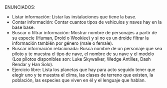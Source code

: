 ENUNCIADOS:

- Listar información: Listar las instalaciones que tiene la base.
- Contar información: Contar cuantos tipos de vehiculos y naves hay en la base base.
- Buscar o filtrar información: Mostrar nombre de personajes a partir de su especie (Human, Droid o Wookiee) 
  y si no es un droide filtrar la información también por género (male o female).
- Buscar información relacionada: Busca nombre de un personaje que sea piloto y te muestra el tipo de nave, 
  el nombre de su nave y el modelo (Los pilotos disponibles son: Luke Skywalker, Wedge Antilles, Dash Rendar y Han Solo).
- Ejercicio libre: Lista los planetas que hay para acto seguido tener que elegir uno y te muestra el clima, 
  las clases de terreno que existen, la población, las especies que viven en él y el lenguaje que hablan.

